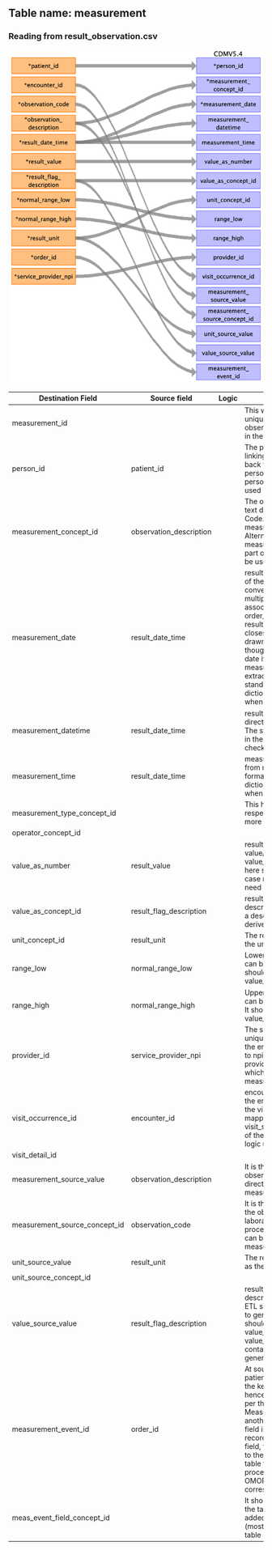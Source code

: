 ## Table name: measurement

### Reading from result_observation.csv

![](md_files/image7.png)

| Destination Field | Source field | Logic | Comment field |
| --- | --- | --- | --- |
| measurement_id |  |  | This will be generated for each unique result of observatio/measurement if not given in the source table. |
| person_id | patient_id |  | The patient_id is the primary key linking all tables. This can be mapped back to the the person_source_value/person_id of the person table depending on the logic used<br> |
| measurement_concept_id | observation_description |  | The observation_description is the text description for Observation Code. This can used to derive the measurement_concept_id. Alternatively, if measurement_source_concept_id is a part of the OMOP vocabulary that can be used for mapping.<br> |
| measurement_date | result_date_time |  | result_date_time is the date and time of the result/observation. The ETL convention specifies "If there are multiple dates in the source data associated with a record such as order_date, draw_date, and result_date, choose the one that is closest to the date the sample was drawn from the patient." Hence even though the date represents the result date it is the closest match for the measurement_date field. Date can be extracted from date time value. The standard format is not specified in the dictionary this has to be checked when we get the data.<br> |
| measurement_datetime | result_date_time |  | result_date_time can be stored directly in measurement_datetime. The standard format is not specified in the dictionary this has to be checked when we get the data.<br> |
| measurement_time | result_date_time |  | measurement_time can be extracted from result_date_time. The standard format is not specified in the dictionary this has to be checked when we get the data<br> |
| measurement_type_concept_id |  |  | This has to be mapped to the respective Type Concept. Needs more investigation. |
| operator_concept_id |  |  |  |
| value_as_number | result_value |  | result_value is the documented value/result. It can be stored in value_as_number as the data type here seems to be float/integer. In case not a numeric value, this might need investigation.<br> |
| value_as_concept_id | result_flag_description |  | result_flag_description is the text description of the Result Flag. As it is a description field it can be used to derive the value_as_concept_id.<br> |
| unit_concept_id | result_unit |  | The result unit can be used to map the unit_concept_id.<br> |
| range_low | normal_range_low |  | Lower limit of normal result range, can be directly stored as range_low. It should have same unit as value_as_number.<br> |
| range_high | normal_range_high |  | Upper limit of normal result range, can be directly stored as range_high. It should have same unit as value_as_number.<br> |
| provider_id | service_provider_npi |  | The service_provider_npi is the unique NPI for the clinician providing the encounter services. This will map to npi in provider table, the provider_id is the primary key for it which can be added to the measurement table.<br> |
| visit_occurrence_id | encounter_id |  | encounter_id is an identifier unique to the encounter. It is the primary key for the visit occurrence table. This can be mapped back to the the visit_source_value/visit_occurrence_id of the person table depending on the logic used.<br> |
| visit_detail_id |  |  |  |
| measurement_source_value | observation_description |  | It is the text description for the observation Code. This can be stored directly as measurement_source_value.<br> |
| measurement_source_concept_id | observation_code |  | It is the standard code that describe the observations of the results of laboratory orders, imaging procedures, and other studies. This can be directly mapped to measurement_source_concept_id.<br> |
| unit_source_value | result_unit |  | The result unit can be directly stored as the unit_source_value.<br> |
| unit_source_concept_id |  |  |  |
| value_source_value | result_flag_description |  | result_flag_description is the text description of the Result Flag. As per ETL specification the field being used to generate the value_as_concept_id should be stored in the value_source_value.<br>value_source_value will always contain the field that is being used to generate the value_as_concept_id |
| measurement_event_id | order_id |  | At source this order_id along with patient_id and encounter_id will be the keys for the Orders table, and hence a relationship is established. As per the OMOP guide "If the Measurement record is related to another record in the database, this field is the primary key of the linked record". Hence as there is no other field, this can be used to directly map to the target table for the "Orders" table from ACEP. (most likely the procedure_occurrence table on OMOP, hence this should contain corresponding procedure_id)<br> |
| meas_event_field_concept_id |  |  | It should record the concept_id for the table whose primary_key is being added to measurement_event_id (most likely procedure_occurrence table in this case) |

